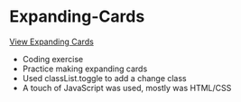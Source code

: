 # Expanding-Cards

[View Expanding Cards](https://brixsta.github.io/Expanding-Cards/)

- Coding exercise
- Practice making expanding cards
- Used classList.toggle to add a change class
- A touch of JavaScript was used, mostly was HTML/CSS
